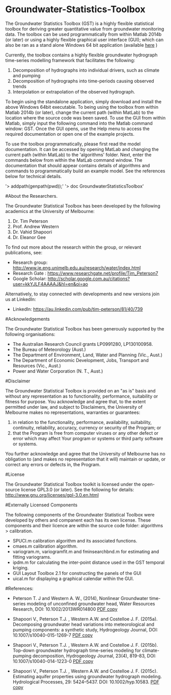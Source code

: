 Groundwater-Statistics-Toolbox
==============================

The Groundwater Statistics Toolbox (GST) is a highly flexible statistical toolbox for deriving greater quantitative value from groundwater monitoring data. The toolbox can be used programmatically from within Matlab 2014b (or later) or using a highly flexible graphical user interface (GUI); which can also be ran as a stand alone Windows 64 bit application (available [here]( standaloneApplication/Windows64bit) )

Currently, the toolbox contains a highly flexible groundwater hydrograph time-series modelling framework that facilitates the following:

1. Decomposition of hydrographs into individual drivers, such as climate and pumping
2. Decomposition of hydrographs into time-periods causing observed trends
3. Interpolation or extrapolation of the observed hydrograph.

To begin using the standalone application, simply download and install the above Windows 64bit executable. To being using the toolbox from within Matlab 2014b (or later), change the current path (within MatLab) to the location where the source code was been saved. To use the GUI from within Matlab, simply input the following command into the Matlab command window: GST. Once the GUI opens, use the Help menu to access the required documentation or open one of the example projects. 

To use the toolbox programmatically, please first read the model documentation. It can be accessed by opening MatLab and changing the current path (within MatLab) to the 'algorithms' folder. Next, enter the commands below from within the MatLab command window. The documentation that should appear contains details of algorithms and commands to programmatically build an example model. See the references below for technical details.

'> addpath(genpath(pwd));'
'> doc GroundwaterStatisticsToolbox'

#About the Researchers.

The Groundwater Statistical Toolbox has been developed by the following academics at the University of Melbourne:

1. Dr. Tim Peterson
2. Prof. Andrew Western
3. Dr. Vahid Shapoori
4. Dr. Eleanor Gee

To find out more about the research within the group, or relevant publications, see:

- Research group: http://www.ie.eng.unimelb.edu.au/research/water/index.html
- Research Gate : https://www.researchgate.net/profile/Tim_Peterson7
- Google Scholar: http://scholar.google.com.au/citations?user=kkYJLF4AAAAJ&hl=en&oi=ao

Alternatively, to stay connected with developments and new versions join us at LinkedIn:

- LinkedIn: https://au.linkedin.com/pub/tim-peterson/81/40/739

#Acknowledgements

The Groundwater Statistical Toolbox has been generously supported by the following organisations:

- The Australian Research Council grants LP0991280, LP130100958.
- The Bureau of Meteorology (Aust.)
- The Department of Environment, Land, Water and Planning (Vic., Aust.)
- The Department of Economic Development, Jobs, Transport and Resources (Vic., Aust.)
- Power and Water Corporation (N. T., Aust.)

#Disclaimer

The Groundwater Statistical Toolbox is provided on an "as is" basis and without any representation as to functionality, performance, suitability or fitness for purpose. You acknowledge and agree that, to the extent permitted under law, and subject to Disclaimers, the University of Melbourne makes no representations, warranties or guarantees:

 1. in relation to the functionality, performance, availability, suitability, continuity, reliability, accuracy, currency or security of the Program; or
2. that the Program is free from computer viruses or any other defect or error which may affect Your program or systems or third party software or systems.

You further acknowledge and agree that the University of Melbourne has no obligation to (and makes no representation that it will) maintain or update, or correct any errors or defects in, the Program.

#License

The Groundwater Statistical Toolbox toolkit is licensed under the open-source license GPL3.0 (or later). See the following for details: http://www.gnu.org/licenses/gpl-3.0.en.html

#Externally Licensed Components

The following components of the Groundwater Statistical Toolbox were developed by others and companent each has its own license. These components and their licence are within the source code folder: algorithms > calibration.

- SPUCI.m calibration algorithm and its associated functions.
- cmaes.m calibration algorithm.
- variogram.m, variogramfit.m and fminsearchbnd.m for estimating and fitting variograms.
- ipdm.m for calculating the inter-point distance used in the GST temporal kriging.
- GUI Layout Toolbox 2.1 for constructing the panels of the GUI
- uical.m for displaying a graphical calendar within the GUI.

#References:

- Peterson T. J and Western A. W., (2014), Nonlinear Groundwater time-series modeling of unconfined groundwater head, Water Resources Research, DOI: 10.1002/2013WR014800 [PDF copy](documentation/html/papers/Peterson_Western_2014.pdf)

- Shapoori V., Peterson T.J. , Western A.W. and Costelloe J. F. (2015a). Decomposing groundwater head variations into meteorological and pumping components: a synthetic study, Hydrogeology Journal, DOI: 10.1007/s10040-015-1269-7 [PDF copy](documentation/html/papers/Shapoori_2015A.pdf)

- Shapoori V., Peterson T.J. , Western A.W. and Costelloe J. F. (2015b). Top-down groundwater hydrograph time-series modeling for climate-pumping decomposition, Hydrogeology Journal, 23(4), 819-83, DOI: 10.1007/s10040-014-1223-0 [PDF copy](documentation/html/papers/Shapoori_2015B.pdf)

- Shapoori V., Peterson T.J. , Western A.W. and Costelloe J. F. (2015c). Estimating aquifer properties using groundwater hydrograph modeling. Hydrological Processes, 29: 5424–5437. DOI: 10.1002/hyp.10583. [PDF copy](documentation/html/papers/Shapoori_2015C.pdf)
